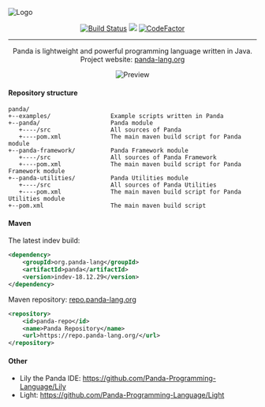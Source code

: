 ![Logo](https://panda-lang.org/github/v1/logo-1.png)

<p align="center">
   <a href="https://travis-ci.org/Panda-Programming-Language/Panda"><img src="https://travis-ci.org/Panda-Programming-Language/Panda.svg?branch=master" alt="Build Status"></a>
   <a href="https://ci.appveyor.com/project/Panda-Programming-Language/panda"><img src="https://ci.appveyor.com/api/projects/status/gpkf5t7v3b3wepcl?svg=true"></a>
   <a href="https://www.codefactor.io/repository/github/panda-programming-language/panda"><img src="https://www.codefactor.io/repository/github/panda-programming-language/panda/badge" alt="CodeFactor"></a>
    
  <hr>
   
  <p align="center">
    Panda is lightweight and powerful programming language written in Java.<br>
    Project website: <a href="https://panda-lang.org/">panda-lang.org</a>
  </p>
   
  <p align="center">
    <img src="https://panda-lang.org/github/v1/carbon-5.png" alt="Preview">
  </p>
</p>

#### Repository structure
```
panda/
+--examples/                 Example scripts written in Panda
+--panda/                    Panda module
   +----/src                 All sources of Panda
   +----pom.xml              The main maven build script for Panda module
+--panda-framework/          Panda Framework module
   +----/src                 All sources of Panda Framework
   +----pom.xml              The main maven build script for Panda Framework module
+--panda-utilities/          Panda Utilities module
   +----/src                 All sources of Panda Utilities
   +----pom.xml              The main maven build script for Panda Utilities module
+--pom.xml                   The main maven build script
```

#### Maven
The latest indev build:

```xml
<dependency>
    <groupId>org.panda-lang</groupId>
    <artifactId>panda</artifactId>
    <version>indev-18.12.29</version>
</dependency>
```

Maven repository: [repo.panda-lang.org](https://repo.panda-lang.org/)

```xml
<repository>
    <id>panda-repo</id>
    <name>Panda Repository</name>
    <url>https://repo.panda-lang.org/</url>
</repository>
```

#### Other
- Lily the Panda IDE: https://github.com/Panda-Programming-Language/Lily <br>
- Light: https://github.com/Panda-Programming-Language/Light
